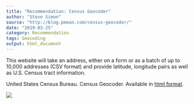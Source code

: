 ```yaml
---
title: "Recommendation: Census Geocoder"
author: "Steve Simon"
source: "http://blog.pmean.com/census-geocoder/"
date: "2019-03-25"
category: Recommendation
tags: Geocoding
output: html_document
---
```


This website will take an address, either on a form or as a batch of up
to 10,000 addresses (CSV format) and provide latitude, longitude pairs
as well as U.S. Census tract information.

<!---More--->

United States Census Bureau. Census Geocoder. Available in [html
format](https://www.census.gov/geo/maps-data/data/geocoder.html).

![](http://www.pmean.com/images/images/19/census-geocoder01.png)




